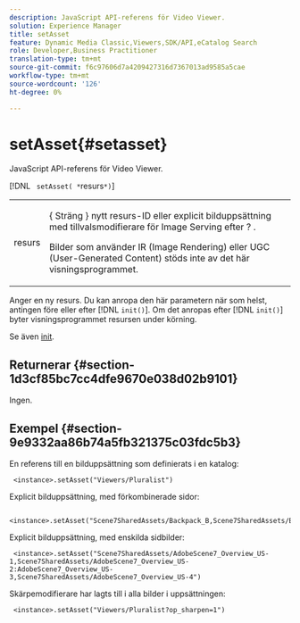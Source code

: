```yaml
---
description: JavaScript API-referens för Video Viewer.
solution: Experience Manager
title: setAsset
feature: Dynamic Media Classic,Viewers,SDK/API,eCatalog Search
role: Developer,Business Practitioner
translation-type: tm+mt
source-git-commit: f6c97606d7a4209427316d7367013ad9585a5cae
workflow-type: tm+mt
source-wordcount: '126'
ht-degree: 0%

---
```



# setAsset{#setasset}

JavaScript API-referens för Video Viewer.

[!DNL ` setAsset( *`resurs`*)`]

<table id="table_896DFF34A68A403DB93A6D597461A573"> 
 <tbody> 
  <tr> 
   <td colname="col1"> <p> <span class="codeph"> <span class="varname"> resurs  </span> </span> </p> </td> 
   <td colname="col2"> <p>{ <span class="codeph"> Sträng </span>} nytt resurs-ID eller explicit bilduppsättning med tillvalsmodifierare för Image Serving efter <span class="codeph">? </span>. </p> <p> Bilder som använder IR (Image Rendering) eller UGC (User-Generated Content) stöds inte av det här visningsprogrammet. </p> </td> 
  </tr> 
 </tbody> 
</table>

Anger en ny resurs. Du kan anropa den här parametern när som helst, antingen före eller efter [!DNL `init()`]. Om det anropas efter [!DNL `init()`] byter visningsprogrammet resursen under körning.

Se även [init](../../../c-html5-s7-aem-asset-viewers/c-html5-20-ecatalog-viewer-about/c-html5-20-ecatalog-viewer-javascriptapiref/r-html5-ecatalog-viewer-20-javascriptapiref-init.md#reference-aee94dd92a28410784f7a1792e28683b).

## Returnerar {#section-1d3cf85bc7cc4dfe9670e038d02b9101}

Ingen.

## Exempel {#section-9e9332aa86b74a5fb321375c03fdc5b3}

En referens till en bilduppsättning som definierats i en katalog:

```
 <instance>.setAsset("Viewers/Pluralist")
```

Explicit bilduppsättning, med förkombinerade sidor:

```
 <instance>.setAsset("Scene7SharedAssets/Backpack_B,Scene7SharedAssets/Backpack_C,Scene7SharedAssets/Backpack_H,Scene7SharedAssets/Backpack_J")
```

Explicit bilduppsättning, med enskilda sidbilder:

```
 <instance>.setAsset("Scene7SharedAssets/AdobeScene7_Overview_US-1,Scene7SharedAssets/AdobeScene7_Overview_US-2:AdobeScene7_Overview_US-3,Scene7SharedAssets/AdobeScene7_Overview_US-4")
```

Skärpemodifierare har lagts till i alla bilder i uppsättningen:

```
 <instance>.setAsset("Viewers/Pluralist?op_sharpen=1")
```

